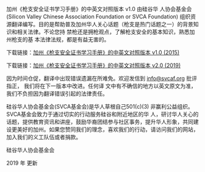 加州《枪支安全证书学习手册》的中英文对照版本 v1.0 由硅谷华 人协会基金会 (Silicon Valley Chinese Association Foundation or SVCA Foundation) 组织资源翻译编写。目的是帮助普及加州华人关心话题（枪支是热门话题之一）的背景知识和相关法律。不论您持 禁枪还是拥枪观点，了解枪支安全的基本知识，熟悉加州枪支的基 本法律法规，都是有益无害的。

下载链接：[加州《枪支安全证书学习手册》的中英文对照版本 v1.0 (2015)](https://www.svcaf.org/wp-content/uploads/2012/10/caGunLaw.pdf)

下载链接：[加州《枪支安全证书学习手册》的中英文对照版本 v2.0 (2019)](https://www.svcaf.org/wp-content/uploads/2019/08/hscsg_2019_Chinese_English.pdf)

因为时间仓促，翻译中出现错误遗漏在所难免。欢迎发信到 info@svcaf.org 批评指正， 我们将在下一版本中改进。任何译 文中有不确信的地方以英文原文为准，我们不负担因为翻译错误引起的法律责任。

硅谷华人协会基金会(SVCA基金会)是华人草根自己501(c)(3) 非赢利公益组织。SVCA基金会致力于通过切实的行动服务硅谷和附近地区的华 人，研讨华人关心的话题，提供教育资讯和讲座，鼓励华裔团结参与社区事务，提升华人形象，共同建设更美好的加州。如果您赞同我们的理念，喜欢我们的行动，请访问我们的网站，加入我们的义工队伍或者捐款。

硅谷华人协会基金会

2019 年 更新
